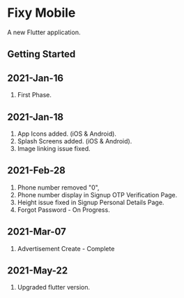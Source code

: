 # Fixy Mobile

A new Flutter application.

## Getting Started

## 2021-Jan-16
1. First Phase.

## 2021-Jan-18
1. App Icons added. (iOS & Android).
2. Splash Screens added. (iOS & Android).
3. Image linking issue fixed.

## 2021-Feb-28

1. Phone number removed "0",
2. Phone number display in Signup OTP Verification Page.
3. Height issue fixed in Signup Personal Details Page.
4. Forgot Password - On Progress.


## 2021-Mar-07

1. Advertisement Create - Complete

## 2021-May-22

1. Upgraded flutter version.


